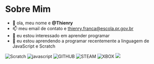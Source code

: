 # Sobre Mim



- 👋 ola, meu nome e **@Thienry**
- 📫 meu email de contato e thienry.franca@escola.pr.gov.br
- 👀 eu estou interessado em aprender programar
- 🌱 eu estou aprendendo a programar recentemente a linguagem de JavaScript e Scratch

![Scratch](https://img.shields.io/badge/Scratch-4D97FF?style=for-the-badge&logo=Scratch&logoColor=white)
![javascript](https://img.shields.io/badge/JavaScript-323330?style=for-the-badge&logo=javascript&logoColor=F7DF1E)
![GITHUB](https://img.shields.io/badge/GitHub-100000?style=for-the-badge&logo=github&logoColor=white)
![STEAM](https://img.shields.io/badge/Steam-000000?style=for-the-badge&logo=steam&logoColor=white)
![XBOX](https://img.shields.io/badge/Xbox-107C10?style=for-the-badge&logo=xbox&logoColor=white)
<img src="https://img.shields.io/badge/PlayStation-003791?style=for-the-badge&logo=playstation&logoColor=white" />
